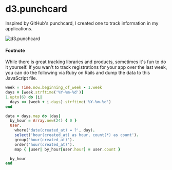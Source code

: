 # d3.punchcard
Inspired by GitHub's punchcard, I created one to track information in my applications.

![d3.punchcard](http://f.cl.ly/items/3c1A3o3S1z1O3c1p132l/punchcard.png)

#### Footnote

While there is great tracking libraries and products, sometimes it's fun to do it yourself. If you wan't to track registrations for your app over the last week, you can do the following via Ruby on Rails and dump the data to this JavaScript file.

```ruby
week = Time.now.beginning_of_week - 1.week
days = [week.strftime('%Y-%m-%d')]
1.upto(6) do |i|
  days << (week + i.days).strftime('%Y-%m-%d')
end

data = days.map do |day|
  by_hour = Array.new(24) { 0 }
  User.
    where('date(created_at) = ?', day).
    select('hour(created_at) as hour, count(*) as count').
    group('hour(created_at)').
    order('hour(created_at)').
    map { |user| by_hour[user.hour] = user.count }

  by_hour
end
```
